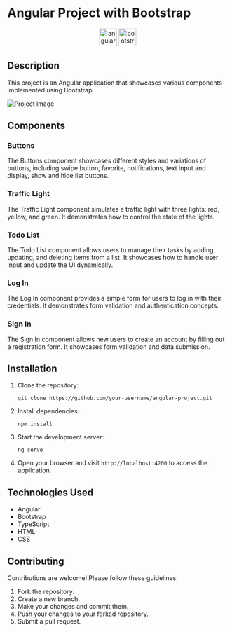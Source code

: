 # Angular Project with Bootstrap

<p align="center">
<img src='https://upload.wikimedia.org/wikipedia/commons/thumb/c/cf/Angular_full_color_logo.svg/2048px-Angular_full_color_logo.svg.png' alt='angular' width='40'>
<img src='https://upload.wikimedia.org/wikipedia/commons/thumb/b/b2/Bootstrap_logo.svg/800px-Bootstrap_logo.svg.png' alt='bootstrap' width='40'>
</p>

## Description

This project is an Angular application that showcases various components implemented using Bootstrap.

![Project image](./screenshot.png)

## Components

### Buttons

The Buttons component showcases different styles and variations of buttons, including swipe button, favorite, notifications, text input and display, show and hide list buttons.

### Traffic Light

The Traffic Light component simulates a traffic light with three lights: red, yellow, and green. It demonstrates how to control the state of the lights.

### Todo List

The Todo List component allows users to manage their tasks by adding, updating, and deleting items from a list. It showcases how to handle user input and update the UI dynamically.

### Log In

The Log In component provides a simple form for users to log in with their credentials. It demonstrates form validation and authentication concepts.

### Sign In

The Sign In component allows new users to create an account by filling out a registration form. It showcases form validation and data submission.

## Installation

1. Clone the repository:

   ```shell
   git clone https://github.com/your-username/angular-project.git
   ```

2. Install dependencies:

   ```shell
   npm install
   ```

3. Start the development server:

   ```shell
   ng serve
   ```

4. Open your browser and visit `http://localhost:4200` to access the application.

## Technologies Used

- Angular
- Bootstrap
- TypeScript
- HTML
- CSS

## Contributing

Contributions are welcome! Please follow these guidelines:

1. Fork the repository.
2. Create a new branch.
3. Make your changes and commit them.
4. Push your changes to your forked repository.
5. Submit a pull request.
